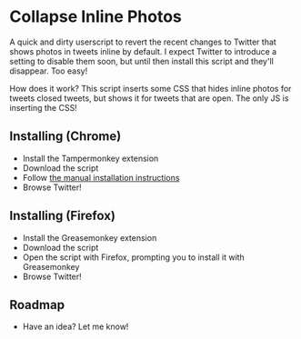 Collapse Inline Photos
======================

A quick and dirty userscript to revert the recent changes to Twitter that shows photos in tweets inline by default. I expect Twitter to introduce a setting to disable them soon, but until then install this script and they'll disappear. Too easy!

How does it work? This script inserts some CSS that hides inline photos for tweets closed tweets, but shows it for tweets that are open. The only JS is inserting the CSS!

Installing (Chrome)
---------------------

- Install the Tampermonkey extension
- Download the script
- Follow [the manual installation instructions](http://tampermonkey.net/faq.php#Q102)
- Browse Twitter!

Installing (Firefox)
--------------------

- Install the Greasemonkey extension
- Download the script
- Open the script with Firefox, prompting you to install it with Greasemonkey
- Browse Twitter!

Roadmap
-------

- Have an idea? Let me know!
